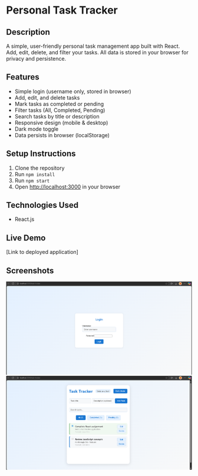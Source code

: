 # Personal Task Tracker

## Description

A simple, user-friendly personal task management app built with React. Add, edit, delete, and filter your tasks. All data is stored in your browser for privacy and persistence.

## Features

- Simple login (username only, stored in browser)
- Add, edit, and delete tasks
- Mark tasks as completed or pending
- Filter tasks (All, Completed, Pending)
- Search tasks by title or description
- Responsive design (mobile & desktop)
- Dark mode toggle
- Data persists in browser (localStorage)

## Setup Instructions

1. Clone the repository
2. Run `npm install`
3. Run `npm start`
4. Open [http://localhost:3000](http://localhost:3000) in your browser

## Technologies Used

- React.js

## Live Demo

[Link to deployed application]

## Screenshots

![Screenshot 1](screenshots/screenshot1.png)
![Screenshot 2](screenshots/screenshot2.png)
